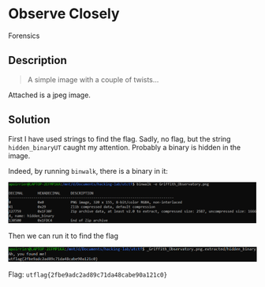 # Observe Closely
Forensics

## Description

> A simple image with a couple of twists...

Attached is a jpeg image.

## Solution

First I have used strings to find the flag. Sadly, no flag, but the string `hidden_binaryUT` caught my attention. Probably a binary is hidden in the image.

Indeed, by running `binwalk`, there is a binary in it:

![console](images/observe_closely.png)

Then we can run it to find the flag

![console](images/observe_closely2.png)

Flag: `utflag{2fbe9adc2ad89c71da48cabe90a121c0}`